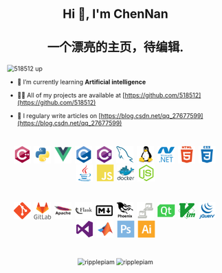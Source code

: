 <!--### Hi there 👋>

<!--
**RipplePiam/ripplepiam** is a ✨ _special_ ✨ repository because its `README.md` (this file) appears on your GitHub profile.

Here are some ideas to get you started:

- 🔭 I’m currently working on ...
- 🌱 I’m currently learning ...
- 👯 I’m looking to collaborate on ...
- 🤔 I’m looking for help with ...
- 💬 Ask me about ...
- 📫 How to reach me: ...
- 😄 Pronouns: ...
- ⚡ Fun fact: ...
-->

<h1 align="center">Hi 👋, I'm ChenNan</h1>
<h1 align="center">一个漂亮的主页，待编辑.</h1>
<h3 align="center"></h3>

<p align="left"> <img src="https://komarev.com/ghpvc/?username=518512" alt="518512 up" /> </p>

- 🌱 I’m currently learning **Artificial intelligence**

- 👨‍💻 All of my projects are available at [https://github.com/518512](https://github.com/518512)

- 📝 I regulary write articles on [https://blog.csdn.net/qq_27677599](https://blog.csdn.net/qq_27677599)

<!-- - 📫 How to reach me **@qq.com** -->
<br/>
<p align="center">
  &nbsp;<img src="./icons/cplusplus/cplusplus-original.svg" alt="cplusplus" width="40" height="40"/>
  &nbsp;<img src="./icons/python/python-original.svg" alt="python" width="40" height="40"/>
  &nbsp;<img src="./icons/vuejs/vuejs-original.svg" alt="vuejs" width="40" height="40"/>
  &nbsp;<img src="./icons/c/c-original.svg" alt="c" width="40" height="40"/>
  &nbsp;<img src="./icons/csharp/csharp-original.svg" alt="csharp" width="40" height="40"/>
  &nbsp;<img src="./icons/mysql/mysql-original.svg" alt="mysql" width="40" height="40"/>
  &nbsp;<img src="./icons/linux/linux-original.svg" alt="linux" width="40" height="40"/>
  &nbsp;<img src="./icons/dot-net/dot-net-plain-wordmark.svg" alt="dotnet" width="40" height="40"/>
  &nbsp;<img src="./icons/html5/html5-plain-wordmark.svg" alt="html5" width="40" height="40"/>
  &nbsp;<img src="./icons/css3/css3-plain-wordmark.svg" alt="css3" width="40" height="40"/>
  &nbsp;<img src="./icons/java/java-original.svg" alt="java" width="40" height="40"/>
  &nbsp;<img src="./icons/javascript/javascript-plain.svg" alt="javascript" width="40" height="40"/>
  &nbsp;<img src="./icons/docker/docker-original-wordmark.svg" alt="docker" width="40" height="40"/>
  &nbsp;<img src="./icons/nodejs/nodejs-plain.svg" alt="nodejs" width="40" height="40"/>
</p>

<br/>
<p align="center">
  &nbsp;<img src="./icons/git/git-original.svg" alt="git" width="40" height="40"/>
  &nbsp;<img src="./icons/gitlab/gitlab-original-wordmark.svg" alt="gitlab" width="40" height="40"/>
  &nbsp;<img src="./icons/apache/apache-original-wordmark.svg" alt="apache" width="40" height="40"/>
  &nbsp;<img src="./icons/flask/flask-original-wordmark.svg" alt="flask" width="40" height="40"/>
  &nbsp;<img src="./icons/markdown/markdown-original.svg" alt="markdown" width="40" height="40"/>
  &nbsp;<img src="./icons/phoenix/phoenix-plain-wordmark.svg" alt="phoenix" width="40" height="40"/>
  &nbsp;<img src="./icons/putty/putty-plain.svg" alt="putty" width="40" height="40"/>
  &nbsp;<img src="./icons/qt/qt-original.svg" alt="qt" width="40" height="40"/>
  &nbsp;<img src="./icons/vim/vim-plain.svg" alt="vim" width="40" height="40"/>
  &nbsp;<img src="./icons/jquery/jquery-plain-wordmark.svg" alt="jquery" width="40" height="40"/>
  &nbsp;<img src="./icons/visualstudio/visualstudio-plain.svg" alt="visualstudio" width="40" height="40"/>
  &nbsp;<img src="./icons/matlab/matlab-original.svg" alt="matlab" width="40" height="40"/>
  &nbsp;<img src="./icons/photoshop/photoshop-plain.svg" alt="photoshop" width="40" height="40"/>
  &nbsp;<img src="./icons/illustrator/illustrator-plain.svg" alt="illustrator" width="40" height="40"/>
</p>

<br/>
<p align="center">
  <img src="https://github-readme-stats-git-masterrstaa-rickstaa.vercel.app/api?username=518512&show_icons=true&include_all_commits=true&count_private=true&line_height=30" alt="ripplepiam" width="420" height="200"/>
  <img src="https://github-readme-stats-git-masterrstaa-rickstaa.vercel.app/api/top-langs/?username=518512&layout=compact&langs_count=10&hide=Makefile,NSIS,Assembly&card_width=420" alt="ripplepiam" width="420" height="200"/>
</p>
